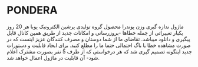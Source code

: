 # PONDERA<div dir="rtl">
 ماژول ندازه گیری وزن پوندرا 
 محصول گروه تولیدی پرشین الکترونیک پویا
 هر 20 روز یکبار تغییراتی از جمله خطاها -بروزرسانی و امکانات جدید از طریق همین کانال قابل پیگیری و دانلود میباشد.
 تقاضای ما از شما دوستان و مصرف کنندگان عزیز اینست که در صورت مشاهده خطا یا باگ احتمالی حتما ما را مطلع کنید.
 برای ایجاد قابلیت و دستورات جدید اینگونه تصمیم گیری شد که هر درخواستی که از طرف 5 نفر بصورت مشترک اعلام شود-
 آن قابلیت در ماژول اعمال خواهد شد.
 
</div>
